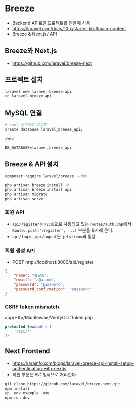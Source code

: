 # Breeze
* Backend API로만 프로젝트를 만들때 사용
* https://laravel.com/docs/10.x/starter-kits#main-content
* Breeze & Next.js / API

## Breeze와 Next.js
* https://github.com/laravel/breeze-next

## 프로젝트 설치
```sh
laravel new laravel-breeze-api
cd laravel-breeze-api
```

## MySQL 연결
```sh
# root 권한으로 로그인
create database laravel_breeze_api;
```
.env
```env
DB_DATABASE=laravel_breeze_api
```

## Breeze & API 설치
```sh
composer require laravel/breeze --dev

php artisan breeze:install -h
php artisan breeze:install api
php artisan migrate
php artisan serve
```

### 회원 API
* `api/register`는 `MVC용`으로 사용되고 있는 `routes/auth.php`에서 `Route::post('/register', ...)` 부분을 복사해 온다.
* `api/login`, `api/logout`은 `jetstream`과 동일

### 회원 생성 API
* POST http://localhost:8000/api/register
```json
{
    "name": "홍길동",
    "email": "a@a.com",
    "password": "password",
    "password_confirmation": "password"
}
```

### CSRF token mismatch.
app/Http/Middleware/VerifyCsrfToken.php
```php
protected $except = [
    '/api/*'
];
```

## Next Frontend
* https://larainfo.com/blogs/laravel-breeze-api-install-setup-authentication-with-nextjs
* 회원 부분은 `MVC` 방식으로 처리한다.
```sh
git clone https://github.com/laravel/breeze-next.git
npm install
cp .env.example .env
npm run dev
```

